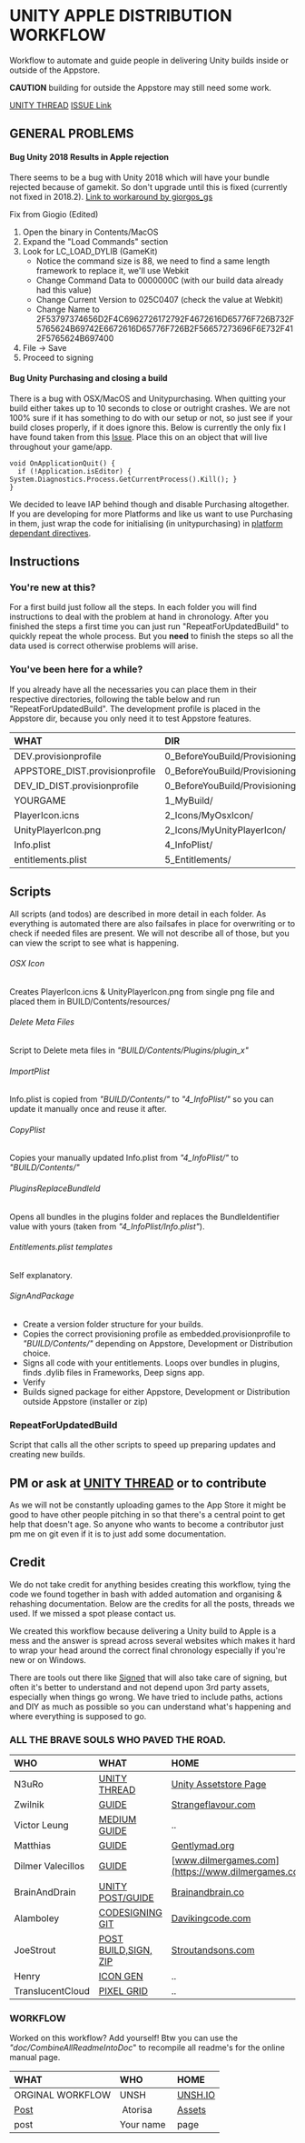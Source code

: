# UNITY APPLE DISTRIBUTION WORKFLOW

Workflow to automate and guide people in delivering Unity builds inside or outside of the Appstore.

**CAUTION** building for outside the Appstore may still need some work.

[UNITY THREAD](https://forum.unity.com/threads/unity-appstore-distribution-workflow-guide.542735/) [ISSUE Link](https://issuetracker.unity3d.com/issues/apple-platforms-gamekit-reference-in-the-application-when-game-room-is-not-used-app-store-rejects-the-build?page=2#comments)

## GENERAL PROBLEMS

#### Bug Unity 2018 Results in Apple rejection  
There seems to be a bug with Unity 2018 which will have your bundle rejected because of gamekit. So don't upgrade until this is fixed (currently not fixed in 2018.2). [Link to workaround by giorgos_gs](https://forum.unity.com/threads/app-links-against-the-gamekit-framework-reject-by-apple-reviewer.542306/#post-3577490)

Fix from Giogio (Edited)
1. Open the binary in Contents/MacOS
2. Expand the "Load Commands" section
3. Look for LC_LOAD_DYLIB (GameKit)
	- Notice the command size is 88, we need to find a same length framework to replace it, we'll use Webkit
	- Change Command Data to 0000000C (with our build data already had this value)
	- Change Current Version to 025C0407 (check the value at Webkit) 
	- Change Name to 2F53797374656D2F4C6962726172792F4672616D65776F726B732F5765624B69742E6672616D65776F726B2F56657273696F6E732F412F5765624B697400
4. File -> Save
5. Proceed to signing

#### Bug Unity Purchasing and closing a build
There is a bug with OSX/MacOS and Unitypurchasing. When quitting your build either takes up to 10 seconds to close or outright crashes. We are not 100% sure if it has something to do with our setup or not, so just see if your build closes properly, if it does ignore this. Below is currently the only fix I have found taken from this [Issue](https://issuetracker.unity3d.com/issues/osx-enabling-unitypurchasing-on-mac-standalone-causes-builds-to-hang-when-quitting-them). Place this on an object that will live throughout your game/app. 
```
void OnApplicationQuit() {
  if (!Application.isEditor) { System.Diagnostics.Process.GetCurrentProcess().Kill(); } 
}
```

We decided to leave IAP behind though and disable Purchasing altogether. If you are developing for more Platforms and like us want to use Purchasing in them, just wrap the code for initialising (in unitypurchasing) in [platform dependant directives](https://docs.unity3d.com/Manual/PlatformDependentCompilation.html).

## Instructions
### You're new at this?
For a first build just follow all the steps. In each folder you will find instructions to deal with the problem at hand in chronology. After you finished the steps a first time you can just run "RepeatForUpdatedBuild" to quickly repeat the whole process. But you **need** to finish the steps so all the data used is correct otherwise problems will arise. 

### You've been here for a while?
If you already have all the necessaries you can place them in their respective directories, following the table below and run "RepeatForUpdatedBuild".  The development profile is placed in the Appstore dir, because you only need it to test Appstore features.

| WHAT | DIR |
|:--|:--|
| DEV.provisionprofile | 0_BeforeYouBuild/ProvisioningProfiles/Appstore/Development/  |
| APPSTORE_DIST.provisionprofile | 0_BeforeYouBuild/ProvisioningProfiles/Appstore/Distribution  |
| DEV_ID_DIST.provisionprofile | 0_BeforeYouBuild/ProvisioningProfiles/DeveloperID/  |
| YOURGAME | 1_MyBuild/ |
|PlayerIcon.icns|2_Icons/MyOsxIcon/|
|UnityPlayerIcon.png|2_Icons/MyUnityPlayerIcon/|
| Info.plist | 4_InfoPlist/ |
| entitlements.plist | 5_Entitlements/ |

## Scripts
All scripts (and todos) are described in more detail in each folder. As everything is automated there are also failsafes in place for overwriting or to check if needed files are present. We will not describe all of those, but you can view the script to see what is happening.

###### OSX Icon 
Creates PlayerIcon.icns & UnityPlayerIcon.png from single png file and placed them in BUILD/Contents/resources/

###### Delete Meta Files
Script to Delete meta files in *"BUILD/Contents/Plugins/plugin_x"*

###### ImportPlist
Info.plist is copied from *"BUILD/Contents/"* to *"4_InfoPlist/"* so you can update it manually once and reuse it after.

###### CopyPlist
Copies your manually updated Info.plist from *"4_InfoPlist/"* to *"BUILD/Contents/"*

###### PluginsReplaceBundleId
Opens all bundles in the plugins folder and replaces the BundleIdentifier value with yours (taken from *"4_InfoPlist/Info.plist"*).

###### Entitlements.plist templates
Self explanatory.

###### SignAndPackage
- Create a version folder structure for your builds. 
- Copies the correct provisioning profile as embedded.provisionprofile to *"BUILD/Contents/"* depending on Appstore, Development or Distribution choice.
- Signs all code with your entitlements. Loops over bundles in plugins, finds .dylib files in Frameworks, Deep signs app.
- Verify
- Builds signed package for either Appstore, Development or Distribution outside Appstore (installer or zip)

### RepeatForUpdatedBuild
Script that calls all the other scripts to speed up preparing updates and creating new builds. 

## PM or ask at [UNITY THREAD](https://forum.unity.com/threads/unity-appstore-distribution-workflow-guide.542735/) or to contribute
As we will not be constantly uploading games to the App Store it might be good to have other people pitching in so that there's a central point to get help that doesn't age. So anyone who wants to become a contributor just pm me on git even if it is to just add some documentation.

## Credit
We do not take credit for anything besides creating this workflow, tying the code we found together in bash with added automation and organising & rehashing documentation. Below are the credits for all the posts, threads we used. If we missed a spot please contact us. 

We created this workflow because delivering a Unity build to Apple is a mess and the answer is spread across several websites which makes it hard to wrap your head around the correct final chronology especially if you're new or on Windows.

There are tools out there like [Signed](https://assetstore.unity.com/packages/tools/utilities/mac-app-store-signed-54970) that will also take care of signing, but often it's better to understand and not depend upon 3rd party assets, especially when things go wrong. We have tried to include paths, actions and DIY as much as possible so you can understand what's happening and where everything is supposed to go.

### ALL THE BRAVE SOULS WHO PAVED THE ROAD.

| WHO | WHAT | HOME |
|:--|:--|:--|
| N3uRo | [UNITY THREAD](https://forum.unity.com/threads/the-nightmare-of-submitting-to-app-store-steps-included-dec-2016.444107/) | [Unity Assetstore Page](https://assetstore.unity.com/publishers/18584) |
| Zwilnik | [GUIDE](http://www.strangeflavour.com/creating-mac-app-store-games-unity/) | [Strangeflavour.com](http://www.strangeflavour.com) |
| Victor Leung | [MEDIUM GUIDE](https://medium.com/@victorleungtw/submit-unity-3d-game-to-mac-app-store-1b99c3b31412) | .. |
| Matthias | [GUIDE](https://gentlymad.org/blog/post/deliver-mac-store-unity) | [Gentlymad.org](https://gentlymad.org) |
| Dilmer Valecillos | [GUIDE](https://www.dilmergames.com/blog/2017/03/29/unity3d-how-deliver-application-apple-mac-store/) |[www.dilmergames.com](https://www.dilmergames.com)|
|BrainAndDrain|[UNITY POST/GUIDE](https://forum.unity.com/threads/where-is-up-to-date-info-on-making-mac-app-store-build.423330/#post-2829466)| [Brainandbrain.co](http://brainandbrain.co/about) |
| Alamboley | [CODESIGNING GIT](https://github.com/DaVikingCode/FromUnityAppToMacAppStore) | [Davikingcode.com](http://davikingcode.com/) |
| JoeStrout | [POST BUILD,SIGN, ZIP](https://forum.unity.com/threads/osx-code-signing.455830/) | [Stroutandsons.com](http://stroutandsons.com) |
| Henry | [ICON GEN](https://stackoverflow.com/a/20703594) |..|
| TranslucentCloud | [PIXEL GRID](https://stackoverflow.com/a/39678276) |..|

### WORKFLOW
Worked on this workflow? Add yourself! Btw you can use the *"doc/CombineAllReadmeIntoDoc*" to recompile all readme's for the online manual page.

| WHAT | WHO | HOME |
|:--|:--|:--|
| ORGINAL WORKFLOW | UNSH | [UNSH.IO](https://unsh.io) |
|[Post](https://forum.unity.com/threads/unity-appstore-distribution-workflow-guide.542735/#post-3604213) | Atorisa | [Assets](https://assetstore.unity.com/publishers/17426) |
| post | Your name | page | 
 


